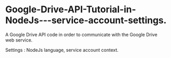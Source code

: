 # Google-Drive-API-Tutorial-in-NodeJs---service-account-settings.
A  Google Drive API code in order to communicate with the Google Drive web service.  
  
Settings : NodeJs language, service account context.
